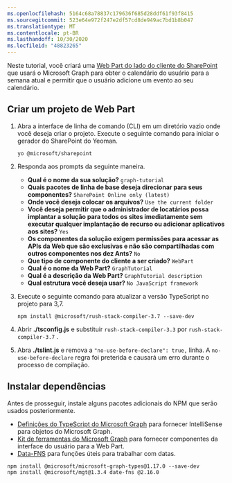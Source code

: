 ```yaml
---
ms.openlocfilehash: 5164c68a78837c179636f685d28ddf61f93f8415
ms.sourcegitcommit: 523e64e972f247e2df57cd8de949ac7bd1b8b047
ms.translationtype: MT
ms.contentlocale: pt-BR
ms.lasthandoff: 10/30/2020
ms.locfileid: "48823265"
---
```

<!-- markdownlint-disable MD002 MD041 -->

Neste tutorial, você criará uma [Web Part do lado do cliente do SharePoint](https://docs.microsoft.com/sharepoint/dev/spfx/web-parts/overview-client-side-web-parts) que usará o Microsoft Graph para obter o calendário do usuário para a semana atual e permitir que o usuário adicione um evento ao seu calendário.

## <a name="create-a-web-part-project"></a>Criar um projeto de Web Part

1. Abra a interface de linha de comando (CLI) em um diretório vazio onde você deseja criar o projeto. Execute o seguinte comando para iniciar o gerador do SharePoint do Yeoman.

    ```Shell
    yo @microsoft/sharepoint
    ```

1. Responda aos prompts da seguinte maneira.

    - **Qual é o nome da sua solução?** `graph-tutorial`
    - **Quais pacotes de linha de base deseja direcionar para seus componentes?** `SharePoint Online only (latest)`
    - **Onde você deseja colocar os arquivos?** `Use the current folder`
    - **Você deseja permitir que o administrador de locatários possa implantar a solução para todos os sites imediatamente sem executar qualquer implantação de recurso ou adicionar aplicativos aos sites?** `Yes`
    - **Os componentes da solução exigem permissões para acessar as APIs da Web que são exclusivas e não são compartilhadas com outros componentes nos dez Ants?** `No`
    - **Que tipo de componente do cliente a ser criado?** `WebPart`
    - **Qual é o nome da Web Part?** `GraphTutorial`
    - **Qual é a descrição da Web Part?** `GraphTutorial description`
    - **Qual estrutura você deseja usar?** `No JavaScript framework`

1. Execute o seguinte comando para atualizar a versão TypeScript no projeto para 3,7.

    ```Shell
    npm install @microsoft/rush-stack-compiler-3.7 --save-dev
    ```

1. Abrir **./tsconfig.js** e substituir `rush-stack-compiler-3.3` por `rush-stack-compiler-3.7` .

1. Abra **./tslint.js** e remova a `"no-use-before-declare": true,` linha. A `no-use-before-declare` regra foi preterida e causará um erro durante o processo de compilação.

## <a name="install-dependencies"></a>Instalar dependências

Antes de prosseguir, instale alguns pacotes adicionais do NPM que serão usados posteriormente.

- [Definições do TypeScript do Microsoft Graph](https://github.com/microsoftgraph/msgraph-typescript-typings) para fornecer IntelliSense para objetos do Microsoft Graph.
- [Kit de ferramentas do Microsoft Graph](https://docs.microsoft.com/graph/toolkit/overview) para fornecer componentes da interface do usuário para a Web Part.
- [Data-FNS](https://date-fns.org/) para funções úteis para trabalhar com datas.

```Shell
npm install @microsoft/microsoft-graph-types@1.17.0 --save-dev
npm install @microsoft/mgt@1.3.4 date-fns @2.16.0
```
